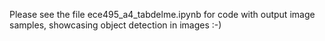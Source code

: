 Please see the file ece495_a4_tabdelme.ipynb for code with output image samples, showcasing object detection in images :-) 
